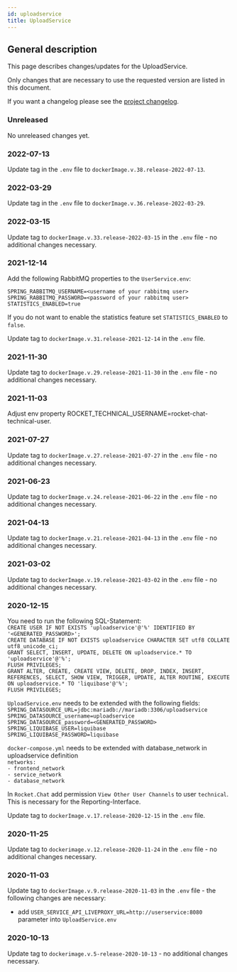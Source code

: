 ```yaml
---
id: uploadservice
title: UploadService
---
```


## General description

This page describes changes/updates for the UploadService.

Only changes that are necessary to use the requested version are listed in this document.

If you want a changelog please see the [project changelog](https://github.com/Onlineberatung/onlineBeratung-uploadService/blob/develop/CHANGELOG.md).

### Unreleased

No unreleased changes yet.

### 2022-07-13

Update tag in the `.env` file to `dockerImage.v.38.release-2022-07-13`.

### 2022-03-29

Update tag in the `.env` file to `dockerImage.v.36.release-2022-03-29`.

### 2022-03-15

Update tag to `dockerImage.v.33.release-2022-03-15` in the `.env` file - no additional changes necessary.

### 2021-12-14

Add the following RabbitMQ properties to the `UserService.env`:
```
SPRING_RABBITMQ_USERNAME=<username of your rabbitmq user>
SPRING_RABBITMQ_PASSWORD=<password of your rabbitmq user>
STATISTICS_ENABLED=true
```

If you do not want to enable the statistics feature set `STATISTICS_ENABLED` to `false`.

Update tag to `dockerImage.v.31.release-2021-12-14` in the `.env` file.

### 2021-11-30

Update tag to `dockerImage.v.29.release-2021-11-30` in the `.env` file - no additional changes necessary.

### 2021-11-03

Adjust env property ROCKET_TECHNICAL_USERNAME=rocket-chat-technical-user.

### 2021-07-27

Update tag to `dockerImage.v.27.release-2021-07-27` in the `.env` file - no additional changes necessary.

### 2021-06-23

Update tag to `dockerImage.v.24.release-2021-06-22` in the `.env` file - no additional changes necessary.

### 2021-04-13

Update tag to `dockerImage.v.21.release-2021-04-13` in the `.env` file - no additional changes necessary.

### 2021-03-02

Update tag to `dockerImage.v.19.release-2021-03-02` in the `.env` file - no additional changes necessary.

### 2020-12-15

You need to run the following SQL-Statement:\
`CREATE USER IF NOT EXISTS 'uploadservice'@'%' IDENTIFIED BY '<GENERATED_PASSWORD>';`\
`CREATE DATABASE IF NOT EXISTS uploadservice CHARACTER SET utf8 COLLATE utf8_unicode_ci;`\
`GRANT SELECT, INSERT, UPDATE, DELETE ON uploadservice.* TO 'uploadservice'@'%';`\
`FLUSH PRIVILEGES;`\
`GRANT ALTER, CREATE, CREATE VIEW, DELETE, DROP, INDEX, INSERT, REFERENCES, SELECT, SHOW VIEW, TRIGGER, UPDATE, ALTER ROUTINE, EXECUTE ON uploadservice.* TO 'liquibase'@'%';`\
`FLUSH PRIVILEGES;`

`UploadService.env` needs to be extended with the following fields:\
`SPRING_DATASOURCE_URL=jdbc:mariadb://mariadb:3306/uploadservice`\
`SPRING_DATASOURCE_username=uploadservice`\
`SPRING_DATASOURCE_password=<GENERATED_PASSWORD>`\
`SPRING_LIQUIBASE_USER=liquibase`\
`SPRING_LIQUIBASE_PASSWORD=liquibase`

`docker-compose.yml` needs to be extended with database_network in uploadservice definition\
`networks:`\
 `- frontend_network`\
 `- service_network`\
 `- database_network`

In `Rocket.Chat` add permission `View Other User Channels` to user `technical`.\
This is necessary for the Reporting-Interface.

Update tag to `dockerImage.v.17.release-2020-12-15` in the `.env` file.

### 2020-11-25

Update tag to `dockerimage.v.12.release-2020-11-24` in the `.env` file - no additional changes necessary.

### 2020-11-03

Update tag to `dockerImage.v.9.release-2020-11-03` in the `.env` file - the following changes are necessary:
 - add `USER_SERVICE_API_LIVEPROXY_URL=http://userservice:8080` parameter into `UploadService.env`

### 2020-10-13

Update tag to `dockerimage.v.5-release-2020-10-13` - no additional changes necessary.
